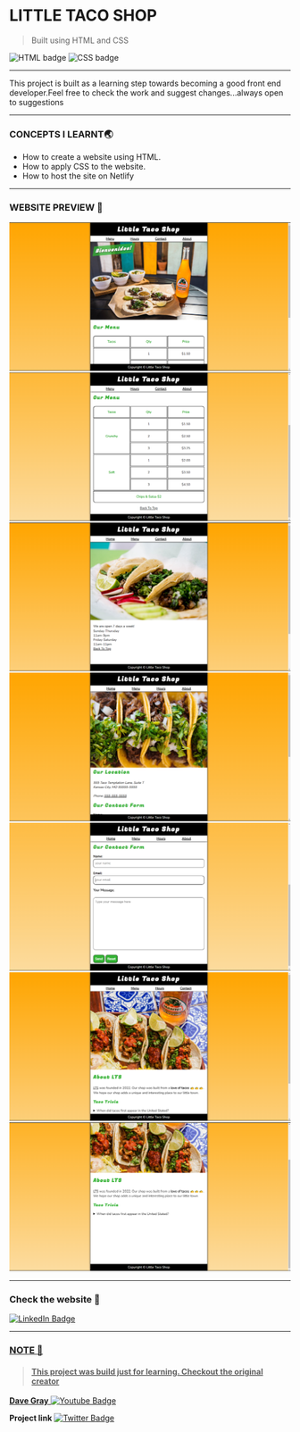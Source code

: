 # LITTLE TACO SHOP
>Built using HTML and CSS
<div id="badges">
    <img src="https://img.shields.io/badge/HTML-orange" alt="HTML badge"/>
    <img src="https://img.shields.io/badge/CSS-blue" alt="CSS badge"/>
</div>

---

This project is built as a learning step towards becoming a good front end developer.Feel free to check the work and suggest changes...always open to suggestions

---

### CONCEPTS I LEARNT:earth_asia:
<div>
  <ul>
    <li>How to create a website using HTML.</li>
    <li>How to apply CSS to the website.</li>
    <li>How to host the site on Netlify </li>
  </ul>
</div>

---

### WEBSITE PREVIEW :camera_flash:	
<div id="badges">
    <img src="https://github.com/ShimanshuChauhan/Little-Taco-Shop/blob/main/Website%20Images/Screenshot%20(400).png" alt="image 1"/>
    <img src="https://github.com/ShimanshuChauhan/Little-Taco-Shop/blob/main/Website%20Images/Screenshot%20(401).png" alt="image 2"/>
    <img src="https://github.com/ShimanshuChauhan/Little-Taco-Shop/blob/main/Website%20Images/Screenshot%20(402).png" alt="image 3"/>
    <img src="https://github.com/ShimanshuChauhan/Little-Taco-Shop/blob/main/Website%20Images/Screenshot%20(403).png" alt="image 4"/>
    <img src="https://github.com/ShimanshuChauhan/Little-Taco-Shop/blob/main/Website%20Images/Screenshot%20(404).png" alt="image 5"/>
    <img src="https://github.com/ShimanshuChauhan/Little-Taco-Shop/blob/main/Website%20Images/Screenshot%20(405).png" alt="image 6"/>
    <img src="https://github.com/ShimanshuChauhan/Little-Taco-Shop/blob/main/Website%20Images/Screenshot%20(406).png" alt="image 7"/>
</div>

---

### Check the website :rocket:
<div id="badges">
  <a href="https://the-little-taco-shop.netlify.app/">
    <img src="https://img.shields.io/badge/Website-red" alt="LinkedIn Badge" alt="Little-taco-shop website link"/>
</div>

---

### NOTE :memo:
>#### This project was build just for learning. Checkout the original creator 

**Dave Gray** <a href="https://www.youtube.com/@DaveGrayTeachesCode"><img src="https://img.shields.io/badge/Youtube-red" alt="Youtube Badge"/></a>

**Project link** <a href="https://www.youtube.com/watch?v=cMN2Odm5ieA&list=PL0Zuz27SZ-6Mx9fd9elt80G1bPcySmWit&index=24"><img src="https://img.shields.io/badge/Project_video-blue" alt="Twitter Badge"/></a>
